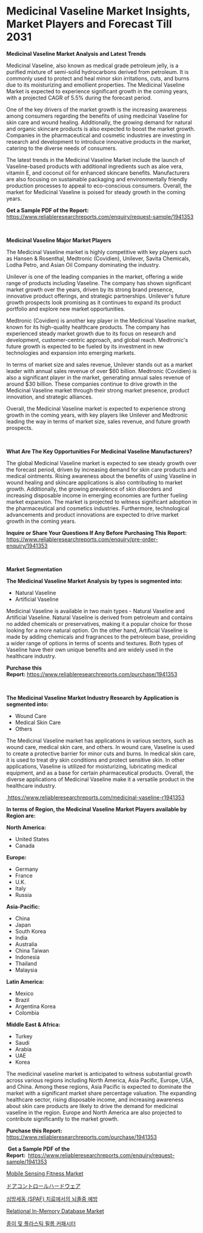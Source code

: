 <p><h1>Medicinal Vaseline Market Insights, Market Players and Forecast Till 2031</h1></p><p><strong>Medicinal Vaseline Market Analysis and Latest Trends</strong></p>
<p><p>Medicinal Vaseline, also known as medical grade petroleum jelly, is a purified mixture of semi-solid hydrocarbons derived from petroleum. It is commonly used to protect and heal minor skin irritations, cuts, and burns due to its moisturizing and emollient properties. The Medicinal Vaseline Market is expected to experience significant growth in the coming years, with a projected CAGR of 5.5% during the forecast period.</p><p>One of the key drivers of the market growth is the increasing awareness among consumers regarding the benefits of using medicinal Vaseline for skin care and wound healing. Additionally, the growing demand for natural and organic skincare products is also expected to boost the market growth. Companies in the pharmaceutical and cosmetic industries are investing in research and development to introduce innovative products in the market, catering to the diverse needs of consumers.</p><p>The latest trends in the Medicinal Vaseline Market include the launch of Vaseline-based products with additional ingredients such as aloe vera, vitamin E, and coconut oil for enhanced skincare benefits. Manufacturers are also focusing on sustainable packaging and environmentally friendly production processes to appeal to eco-conscious consumers. Overall, the market for Medicinal Vaseline is poised for steady growth in the coming years.</p></p>
<p><strong>Get a Sample PDF of the Report:&nbsp;</strong> <a href="https://www.reliableresearchreports.com/enquiry/request-sample/1941353">https://www.reliableresearchreports.com/enquiry/request-sample/1941353</a></p>
<p>&nbsp;</p>
<p><strong>Medicinal Vaseline Major Market Players</strong></p>
<p><p>The Medicinal Vaseline market is highly competitive with key players such as Hansen & Rosenthal, Medtronic (Covidien), Unilever, Savita Chemicals, Lodha Petro, and Asian Oil Company dominating the industry.</p><p>Unilever is one of the leading companies in the market, offering a wide range of products including Vaseline. The company has shown significant market growth over the years, driven by its strong brand presence, innovative product offerings, and strategic partnerships. Unilever's future growth prospects look promising as it continues to expand its product portfolio and explore new market opportunities.</p><p>Medtronic (Covidien) is another key player in the Medicinal Vaseline market, known for its high-quality healthcare products. The company has experienced steady market growth due to its focus on research and development, customer-centric approach, and global reach. Medtronic's future growth is expected to be fueled by its investment in new technologies and expansion into emerging markets.</p><p>In terms of market size and sales revenue, Unilever stands out as a market leader with annual sales revenue of over $60 billion. Medtronic (Covidien) is also a significant player in the market, generating annual sales revenue of around $30 billion. These companies continue to drive growth in the Medicinal Vaseline market through their strong market presence, product innovation, and strategic alliances.</p><p>Overall, the Medicinal Vaseline market is expected to experience strong growth in the coming years, with key players like Unilever and Medtronic leading the way in terms of market size, sales revenue, and future growth prospects.</p></p>
<p>&nbsp;</p>
<p><strong>What Are The Key Opportunities For Medicinal Vaseline Manufacturers?</strong></p>
<p><p>The global Medicinal Vaseline market is expected to see steady growth over the forecast period, driven by increasing demand for skin care products and medical ointments. Rising awareness about the benefits of using Vaseline in wound healing and skincare applications is also contributing to market growth. Additionally, the growing prevalence of skin disorders and increasing disposable income in emerging economies are further fueling market expansion. The market is projected to witness significant adoption in the pharmaceutical and cosmetics industries. Furthermore, technological advancements and product innovations are expected to drive market growth in the coming years.</p></p>
<p><strong>Inquire or Share Your Questions If Any Before Purchasing This Report:</strong> <a href="https://www.reliableresearchreports.com/enquiry/pre-order-enquiry/1941353">https://www.reliableresearchreports.com/enquiry/pre-order-enquiry/1941353</a></p>
<p>&nbsp;</p>
<p><strong>Market Segmentation</strong></p>
<p><strong>The Medicinal Vaseline Market Analysis by types is segmented into:</strong></p>
<p><ul><li>Natural Vaseline</li><li>Artificial Vaseline</li></ul></p>
<p><p>Medicinal Vaseline is available in two main types - Natural Vaseline and Artificial Vaseline. Natural Vaseline is derived from petroleum and contains no added chemicals or preservatives, making it a popular choice for those looking for a more natural option. On the other hand, Artificial Vaseline is made by adding chemicals and fragrances to the petroleum base, providing a wider range of options in terms of scents and textures. Both types of Vaseline have their own unique benefits and are widely used in the healthcare industry.</p></p>
<p><strong>Purchase this Report:&nbsp;</strong><a href="https://www.reliableresearchreports.com/purchase/1941353">https://www.reliableresearchreports.com/purchase/1941353</a></p>
<p>&nbsp;</p>
<p><strong>The Medicinal Vaseline Market Industry Research by Application is segmented into:</strong></p>
<p><ul><li>Wound Care</li><li>Medical Skin Care</li><li>Others</li></ul></p>
<p><p>The Medicinal Vaseline market has applications in various sectors, such as wound care, medical skin care, and others. In wound care, Vaseline is used to create a protective barrier for minor cuts and burns. In medical skin care, it is used to treat dry skin conditions and protect sensitive skin. In other applications, Vaseline is utilized for moisturizing, lubricating medical equipment, and as a base for certain pharmaceutical products. Overall, the diverse applications of Medicinal Vaseline make it a versatile product in the healthcare industry.</p></p>
<p><a href="https://www.reliableresearchreports.com/medicinal-vaseline-r1941353">&nbsp;https://www.reliableresearchreports.com/medicinal-vaseline-r1941353</a></p>
<p><strong>In terms of Region, the Medicinal Vaseline Market Players available by Region are:</strong></p>
<p>
    <p> <strong> North America: </strong>
        <ul>
            <li>United States</li>
            <li>Canada</li>
        </ul>
        </p> 
    <p> <strong> Europe: </strong>
        <ul>
            <li>Germany</li>
            <li>France</li>
            <li>U.K.</li>
            <li>Italy</li>
            <li>Russia</li>
        </ul>
        </p> 
    <p> <strong> Asia-Pacific: </strong>
        <ul>
            <li>China</li>
            <li>Japan</li>
            <li>South Korea</li>
            <li>India</li>
            <li>Australia</li>
            <li>China Taiwan</li>
            <li>Indonesia</li>
            <li>Thailand</li>
            <li>Malaysia</li>
        </ul>
        </p> 
    <p> <strong> Latin America: </strong>
        <ul>
            <li>Mexico</li>
            <li>Brazil</li>
            <li>Argentina Korea</li>
            <li>Colombia</li>
        </ul>
        </p> 
    <p> <strong> Middle East & Africa: </strong>
        <ul>
            <li>Turkey</li>
            <li>Saudi</li>
            <li>Arabia</li>
            <li>UAE</li>
            <li>Korea</li>
        </ul>
    </p>
    </p>
<p><p>The medicinal vaseline market is anticipated to witness substantial growth across various regions including North America, Asia Pacific, Europe, USA, and China. Among these regions, Asia Pacific is expected to dominate the market with a significant market share percentage valuation. The expanding healthcare sector, rising disposable income, and increasing awareness about skin care products are likely to drive the demand for medicinal vaseline in the region. Europe and North America are also projected to contribute significantly to the market growth.</p></p>
<p><strong>Purchase this Report: </strong><a href="https://www.reliableresearchreports.com/purchase/1941353">https://www.reliableresearchreports.com/purchase/1941353</a></p>
<p>&nbsp;<strong>Get a Sample PDF of the Report:&nbsp;&nbsp;</strong><a href="https://www.reliableresearchreports.com/enquiry/request-sample/1941353">https://www.reliableresearchreports.com/enquiry/request-sample/1941353</a></p>
<p><strong></strong></p>
<p><p><a href="https://github.com/niyotibauri9/Market-Research-Report-List-1/blob/main/mobile-sensing-fitness-market.md">Mobile Sensing Fitness Market</a></p><p><a href="https://medium.com/@jewelardner5656/%E3%83%89%E3%82%A2%E5%88%B6%E5%BE%A1%E3%83%8F%E3%83%BC%E3%83%89%E3%82%A6%E3%82%A7%E3%82%A2%E5%B8%82%E5%A0%B4-%E5%B8%82%E5%A0%B4%E3%82%B7%E3%82%A7%E3%82%A2-%E5%B8%82%E5%A0%B4%E3%83%88%E3%83%AC%E3%83%B3%E3%83%89-%E3%81%8A%E3%82%88%E3%81%B3%E5%B0%86%E6%9D%A5%E3%81%AE%E6%88%90%E9%95%B7%E3%82%92%E6%8E%A2%E3%82%8B-5ab844415c01">ドアコントロールハードウェア</a></p><p><a href="https://medium.com/@samosirajalah8_76538/%EB%8F%99%EC%83%81-%EC%98%88%EB%B0%A9-%EA%B1%B0%EB%8F%99%EC%8B%AC%EC%9D%80-%EC%8B%AC%EC%9E%A5%EB%A7%88%EB%B9%84-spfr-%EC%B9%98%EB%A3%8C-%EC%8B%9C%EC%9E%A5-%EB%B3%B4%EA%B3%A0%EC%84%9C%EA%B0%80-%EC%9D%B4-%EC%8B%9C%EC%9E%A5%EC%9D%98-%EC%B5%9C%EC%8B%A0-%ED%8A%B8%EB%A0%8C%EB%93%9C%EC%99%80-%EC%84%B1%EC%9E%A5-%EA%B8%B0%ED%9A%8C%EB%A5%BC-%EB%93%9C%EB%9F%AC%EB%83%85%EB%8B%88%EB%8B%A4-18b8da6b4060">심방세동 (SPAF) 치료에서의 뇌졸중 예방</a></p><p><a href="https://github.com/sofayahoo2023/Market-Research-Report-List-5/blob/main/relational-in-memory-database-market.md">Relational In-Memory Database Market</a></p><p><a href="https://medium.com/@boydsmitham726/%ED%8E%98%EC%9D%B4%ED%8D%BC-%EB%B0%8F-%ED%94%8C%EB%9D%BC%EC%8A%A4%ED%8B%B1-%ED%95%84%EB%A6%84-%EC%BA%90%ED%8C%A8%EC%8B%9C%ED%84%B0-%EC%8B%9C%EC%9E%A5-%EA%B7%9C%EB%AA%A8%EC%99%80-%EC%8B%9C%EC%9E%A5-%EB%8F%99%ED%96%A5-%EC%99%84%EB%B2%BD%ED%95%9C-%EC%82%B0%EC%97%85-%EA%B0%9C%EC%9A%94-2024%EC%97%90%EC%84%9C-2031%EA%B9%8C%EC%A7%80-030b74a862c9">종이 및 플라스틱 필름 커패시터</a></p></p>
